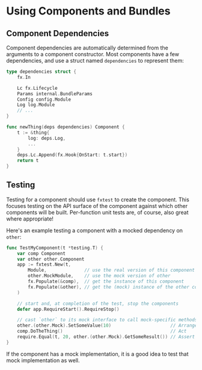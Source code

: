 # Using Components and Bundles

## Component Dependencies

Component dependencies are automatically determined from the arguments to a component constructor.
Most components have a few dependencies, and use a struct named `dependencies` to represent them:

```go
type dependencies struct {
    fx.In

    Lc fx.Lifecycle
    Params internal.BundleParams
    Config config.Module
    Log log.Module
    // ...
}

func newThing(deps dependencies) Component {
    t := &thing{
        log: deps.Log,
        ...
    }
    deps.Lc.Append(fx.Hook{OnStart: t.start})
    return t
}
```

## Testing

Testing for a component should use `fxtest` to create the component.
This focuses testing on the API surface of the component against which other components will be built.
Per-function unit tests are, of course, also great where appropriate!

Here's an example testing a component with a mocked dependency on `other`:

```go
func TestMyComponent(t *testing.T) {
    var comp Component
    var other other.Component
    app := fxtest.New(t,
        Module,              // use the real version of this component
        other.MockModule,    // use the mock version of other
        fx.Populate(&comp),  // get the instance of this component
        fx.Populate(&other), // get the (mock) instance of the other component
    )

    // start and, at completion of the test, stop the components
    defer app.RequireStart().RequireStop()

    // cast `other` to its mock interface to call mock-specific methods on it
    other.(other.Mock).SetSomeValue(10)                      // Arrange
    comp.DoTheThing()                                        // Act
    require.Equal(t, 20, other.(other.Mock).GetSomeResult()) // Assert
}
```

If the component has a mock implementation, it is a good idea to test that mock implementation as well.

